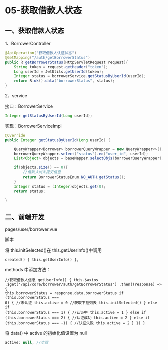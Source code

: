 # 05-获取借款人状态

## 一、获取借款人状态

1、BorrowerController

```java
@ApiOperation("获取借款人认证状态")
@GetMapping("/auth/getBorrowerStatus")
public R getBorrowerStatus(HttpServletRequest request){
    String token = request.getHeader("token");
    Long userId = JwtUtils.getUserId(token);
    Integer status = borrowerService.getStatusByUserId(userId);
    return R.ok().data("borrowerStatus", status);
}
```

2、service

接口：BorrowerService

```java
Integer getStatusByUserId(Long userId);
```

实现：BorrowerServiceImpl

```java
@Override
public Integer getStatusByUserId(Long userId) {

    QueryWrapper<Borrower> borrowerQueryWrapper = new QueryWrapper<>();
    borrowerQueryWrapper.select("status").eq("user_id", userId);
    List<Object> objects = baseMapper.selectObjs(borrowerQueryWrapper);

    if(objects.size() == 0){
        //借款人尚未提交信息
        return BorrowerStatusEnum.NO_AUTH.getStatus();
    }
    Integer status = (Integer)objects.get(0);
    return status;

}
```

## 二、前端开发

pages/user/borrower.vue

脚本

将 this.initSelected()在 this.getUserInfo()中调用

```vue
created() { this.getUserInfo() },
```

methods 中添加方法：

```vue
//获取借款人信息 getUserInfo() { this.$axios
.$get('/api/core/borrower/auth/getBorrowerStatus') .then((response) => {
this.borrowerStatus = response.data.borrowerStatus if (this.borrowerStatus ===
0) { //未认证 this.active = 0 //获取下拉列表 this.initSelected() } else if
(this.borrowerStatus === 1) { //认证中 this.active = 1 } else if
(this.borrowerStatus === 2) { //认证成功 this.active = 2 } else if
(this.borrowerStatus === -1) { //认证失败 this.active = 2 } }) }
```

将 data() 中 active 的初始化值设置为 null

```js
active: null, //步骤
```
